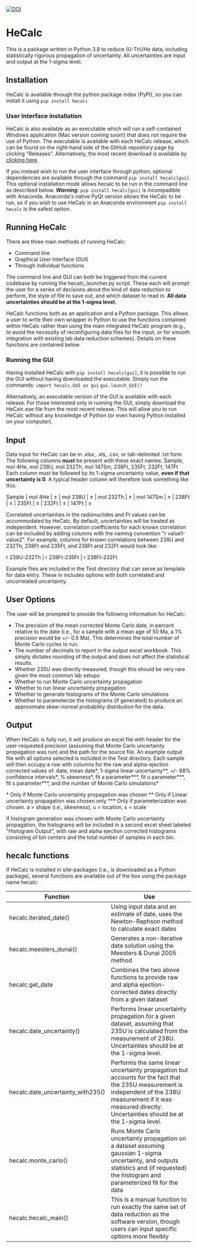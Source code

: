 
[![DOI](https://zenodo.org/badge/407311456.svg)](https://zenodo.org/badge/latestdoi/407311456)

# HeCalc

This is a package written in Python 3.8 to reduce (U-Th)/He data, including statistically rigorous propagation of uncertainty. All uncertainties are input and output at the 1-sigma level.

## Installation

HeCalc is available through the python package index (PyPI), so you can install it using ```pip install hecalc```

### User Interface installation

HeCalc is also available as an executable which will run a self-contained Windows application (Mac version coming soon!) that does not require the use of Python. The executable is available with each HeCalc release, which can be found on the right-hand side of the GitHub repository page by clicking "Releases". Alternatively, the most recent download is available by [clicking here](https://github.com/Peter-E-Martin/HeCalc/releases/download/v0.1.1-alpha/HeCalc.exe).

If you instead wish to run the user interface through python, optional dependencies are available through the command ```pip install hecalc[gui]```. This optional installation mode allows hecalc to be run in the command line as described below. ***Warning***: ```pip install hecalc[gui]``` is incompadible with Anaconda. Anaconda's native PyQt version allows the HeCalc to be run, so if you wish to use HeCalc in an Anaconda environment ```pip install hecalc``` is the safest option.

## Running HeCalc

There are three main methods of running HeCalc:

- Command line
- Graphical User Interface (GUI)
- Through individual functions

The command line and GUI can both be triggered from the current codebase by running the hecalc_launcher.py script. These each will prompt the user for a series of decisions about the kind of data reduction to perform, the style of file to save out, and which dataset to read in. **All data uncertainties should be at the 1-sigma level.**

HeCalc functions both as an application and a Python package. This allows a user to write their own wrapper in Python to use the functions contained within HeCalc rather than using the main integrated HeCalc program (e.g., to avoid the necessity of reconfiguring data files for the input, or for smooth integration with existing lab data reduction schemes). Details on these functions are contained below.

### Running the GUI

Having installed HeCalc with ```pip install hecalc[gui]```, it is possible to run the GUI without having downloaded the executable. Simply run the commands:
```import hecalc.GUI as gui```
```gui.launch_GUI()```

Alternatively, an executable version of the GUI is available with each release. For those interested only in running the GUI, simply download the HeCalc.exe file from the most recent release. This will allow you to run HeCalc without any knowledge of Python (or even having Python installed on your computer).

## Input

Data input for HeCalc can be in .xlsx, .xls, .csv, or tab-delimited .txt form. The following columns **must** be present with these exact names:
Sample, mol 4He, mol 238U, mol 232Th, mol 147Sm,  238Ft, 235Ft, 232Ft, 147Ft
Each column must be followed by its 1-sigma uncertainty value, **even if that uncertainty is 0**. A typical header column will therefore look something like this:

Sample | mol 4He | ± | mol 238U | ± | mol 232Th | ± | mol 147Sm | ± | 238Ft | ± | 235Ft | ± | 232Ft | ± | 147Ft | ±

Correlated uncertainties in the radionuclides and Ft values can be accommodated by HeCalc. By default, uncertainties will be treated as independent. However, correlation coefficients for each known correlation can be included by adding columns with the naming convention "r value1-value2". For example, columns for known correlations between 238U and 232Th, 238Ft and 235Ft, and 238Ft and 232Ft would look like:

r 238U-232Th | r 238Ft-235Ft | r 238Ft-232Ft

Example files are included in the Test directory that can serve as template for data entry. These in includes options with both correlated and uncorrelated uncertainty.

## User Options

The user will be prompted to provide the following information for HeCalc:

 - The precision of the mean corrected Monte Carlo date, in percent relative to the date (i.e., for a sample with a mean age of 50 Ma, a 1% precision would be +/- 0.5 Ma). This determines the total number of Monte Carlo cycles to run.
 - The number of decimals to report in the output excel workbook. This simply dictates rounding of the output and does not affect the statistical results.
 - Whether 235U was directly measured, though this should be very rare given the most common lab setups
 - Whether to run Monte Carlo uncertainty propagation
 - Whether to run linear uncertainty propagation
 - Whether to generate histograms of the Monte Carlo simulations
 - Whether to parameterize the histograms (if generated) to produce an approximate skew-normal probability distribution for the data.

## Output

When HeCalc is fully run, it will produce an excel file with header for the user-requested precision (assuming that Monte Carlo uncertainty propagation was run) and the path for the source file. An example output file with all options selected is included in the Test directory. Each sample will then occupy a row with columns for the raw and alpha-ejection corrected values of:
date, mean date*, 1-sigma linear uncertainty**, +/- 68% confidence intervals*, % skewness*, fit a parameter***, fit u parameter***, fit s parameter***, and the number of Monte Carlo simulations*

\* Only if Monte Carlo uncertainty propagation was chosen
\** Only if Linear uncertainty propagation was chosen only
\*** Only if parameterization was chosen. a = shape (i.e., skewness), u = location, s = scale

If histogram generation was chosen with Monte Carlo uncertainty propagation, the histograms will be included in a second excel sheet labeled "Histogram Output", with raw and alpha ejection corrected histograms consisting of bin centers and the total number of samples in each bin.

## hecalc functions

If HeCalc is installed in site-packages (i.e., is downloaded as a Python package), several functions are available out of the box using the package name hecalc:

|Function|Use|
|--|--|
|hecalc.iterated_date()|Using input data and an estimate of date, uses the Newton-Raphson method to calculate exact dates|
|hecalc.meesters_dunai()|Generates a non-iterative date solution using the Meesters & Dunai 2005 method|
|hecalc.get_date|Combines the two above functions to provide raw and alpha ejection-corrected dates directly from a given dataset|
|hecalc.date_uncertainty()|Performs linear uncertainty propagation for a given dataset, assuming that 235U is calculated from the measurement of 238U. Uncertainties should be at the 1-sigma level.|
|hecalc.date_uncertainty_with235()|Performs the same linear uncertainty propagation but accounts for the fact that the 235U measurement is independent of the 238U measurement if it was measured directly. Uncertainties should be at the 1-sigma level.|
|hecalc.monte_carlo()|Runs Monte Carlo uncertainty propagation on a dataset assuming gaussian 1-sigma uncertainty, and outputs statistics and (if requested) the histogram and parameterized fit for the data|
|hecalc.hecalc_main()|This is a manual function to run exactly the same set of data reduction as the software version, though users can input specific options more flexibly|
